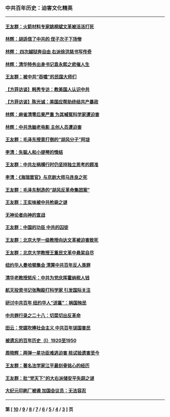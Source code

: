 ### 中共百年历史：迫害文化精英
---
#### [王友群：火箭材料专家姚桐斌文革被活活打死](../../pages/nf1176111/n14048805.md?08120430) 
#### [林辉：胡适信了中共的 侄子次子下场惨](../../pages/nf1176111/n14019760.md?08120430) 
#### [林辉： 四次越狱奔自由 右派徐洪慈书写传奇](../../pages/nf1176111/n14010438.md?08120430) 
#### [林辉：清华特务出身书记袁永熙之悲催人生](../../pages/nf1176111/n13997413.md?08120430) 
#### [王友群：被中共“吞噬”的民国大师们](../../pages/nf1176111/n13942620.md?08120430) 
#### [【方菲访谈】韩秀专访：教美国人认识中共](../../pages/nf1176111/n13821310.md?08120430) 
#### [【方菲访谈】陈光诚：美国应帮助终结共产暴政](../../pages/nf1176111/n13759521.md?08120430) 
#### [林辉：麻雀清零后果严重 为其喊冤科学家遭迫害](../../pages/nf1176111/n13746900.md?08120430) 
#### [林辉：中共洗脑老电影 主创人员遭迫害](../../pages/nf1176111/n13699437.md?08120430) 
#### [王友群：毛泽东授意打倒的“胡风分子”阿垅](../../pages/nf1176111/n13592541.md?08120430) 
#### [李清：失聪人和小提琴的情结](../../pages/nf1176111/n13459280.md?08120430) 
#### [王友群：中共左祸横行时仍坚持独立思考的顾准](../../pages/nf1176111/n13444722.md?08120430) 
#### [李清：《海瑞罢官》与京剧大师马连良之死](../../pages/nf1176111/n13412316.md?08120430) 
#### [王友群：毛泽东制造的“胡风反革命集团案”](../../pages/nf1176111/n13324909.md?08120430) 
#### [王友群：王实味被中共枪毙之谜](../../pages/nf1176111/n13307502.md?08120430) 
#### [无神论者向神的宣战](../../pages/nf1176111/n13281535.md?08120430) 
#### [王友群：中国的功臣 中共的囚徒](../../pages/nf1176111/n13291790.md?08120430) 
#### [王友群：北京大学一级教授向达文革被迫害致死](../../pages/nf1176111/n13150966.md?08120430) 
#### [王友群：北京大学教授王重民文革中悬梁自尽](../../pages/nf1176111/n13084645.md?08120430) 
#### [纽约华人曼哈顿集会 清算中共百年反人类罪](../../pages/nf1176111/n13084157.md?08120430) 
#### [清华老教授怒斥：中共为党庆挥霍纳税人钱](../../pages/nf1176111/n13071430.md?08120430) 
#### [航天投资书记张陶殴打科学家 引发国际关注](../../pages/nf1176111/n13069132.md?08120430) 
#### [研讨中共百年 纽约华人“送匾”：祸国殃民](../../pages/nf1176111/n13057367.md?08120430) 
#### [中共罪行录之二十八：切菜切出反革命](../../pages/nf1176111/n13030600.md?08120430) 
#### [田云：党媒吹捧社会主义 中共百年误国害民](../../pages/nf1176111/n13006682.md?08120430) 
#### [被遗忘的百年历史（I）1920至1950](../../pages/nf1176111/n12986411.md?08120430) 
#### [周晓辉：两弹一星功臣难逃迫害 核试验遗害至今](../../pages/nf1176111/n12974997.md?08120430) 
#### [王友群：著名法学家江平最刻骨铭心的经历](../../pages/nf1176111/n12970787.md?08120430) 
#### [王友群：批“党天下”的大右派储安平失踪之谜](../../pages/nf1176111/n12954229.md?08120430) 
#### [大纪元印刷厂被袭 加国会议员：无法容忍](../../pages/nf1176111/n12883028.md?08120430) 

---
#### 第 [ [10](./10.md?08120430) / [9](./9.md?08120430) / [8](./8.md?08120430) / [7](./7.md?08120430) / [6](./6.md?08120430) / [5](./5.md?08120430) / [4](./4.md?08120430) / [3](./3.md?08120430) ] 页

